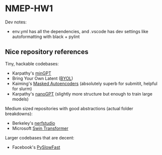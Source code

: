 # NMEP-HW1

Dev notes:
- env.yml has all the dependencies, and .vscode has dev settings like autoformatting with black + pylint


## Nice repository references

Tiny, hackable codebases:
- Karpathy's [minGPT](https://github.com/karpathy/minGPT)
- Bring Your Own Latent ([BYOL](https://github.com/sthalles/PyTorch-BYOL))
- Kaiming's [Masked Autoencoders](https://github.com/facebookresearch/mae) (absolutely superb for submitit, helpful for slurm)
- Karpathy's [nanoGPT](https://github.com/karpathy/nanoGPT) (slightly more structure but enough to train large models)


Medium sized repositories with good abstractions (actual folder breakdowns):
- Berkeley's [nerfstudio](https://github.com/nerfstudio-project/nerfstudio)
- Microsoft [Swin Transformer](https://github.com/microsoft/Swin-Transformer)

Larger codebases that are decent:
- Facebook's [PySlowFast](https://github.com/facebookresearch/SlowFast)